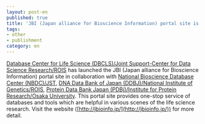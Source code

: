 ```yaml
---
layout: post-en
published: true
title: 'JBI (Japan alliance for Bioscience Information) portal site is now open.'
tags:
- other
- publishment
category: en
---
```

[Database Center for Life Science (DBCLS)/Joint Support-Center for Data Science Research/ROIS](http://dbcls.rois.ac.jp/en/) has launched the JBI (Japan alliance for Bioscience Information) portal site in collaboration with [National Bioscience Database Center (NBDC)/JST](https://biosciencedbc.jp/en/), [DNA Data Bank of Japan (DDBJ)/National Institute of Genetics/ROIS](http://www.ddbj.nig.ac.jp/index-e.html), [Protein Data Bank Japan (PDBj)/Institute for Protein Research/Osaka University](https://pdbj.org/).
This portal site provides one-stop service of databases and tools which are helpful in various scenes of the life science research.
Visit the website ([http://jbioinfo.jp/](http://jbioinfo.jp/)) for more detail.